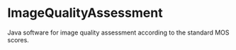 # ImageQualityAssessment
Java software for image quality assessment according to the standard MOS scores.
